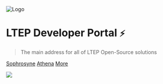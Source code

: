 <img src="https://www.ltep-technologies.com/wp-content/uploads/2022/06/LTEP_LOGO_21-3.png" alt="Logo">

# LTEP Developer Portal <small>:zap:</small>

> The main address for all of LTEP Open-Source solutions

[Sophrosyne](/ltep-sophrosyne/v.1.2.0/)
[Athena](/ltep-athena/v.1.0.0/)
[More](#)


![](_media/HOME_BACKGROUND.png)
